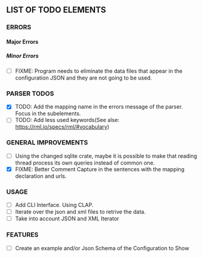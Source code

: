 ## LIST OF TODO ELEMENTS
### ERRORS
#### Major Errors

##### Minor Errors
- [ ] FIXME: Program needs to eliminate the data files that appear in the configuration JSON and they are not going to be used.

### PARSER TODOS
- [x] TODO: Add the mapping name in the errors message of the parser. Focus in the subelements.
- [ ] TODO: Add less used keywords(See alse: https://rml.io/specs/rml/#vocabulary)

### GENERAL IMPROVEMENTS
- [ ] Using the changed sqlite crate, maybe it is possible to make that reading thread process its own queries instead of common one.
- [x] FIXME: Better Comment Capture in the sentences with the mapping declaration and urls.

### USAGE
- [ ] Add CLI Interface. Using CLAP.
- [ ] Iterate over the json and xml files to retrive the data.
- [ ] Take into account JSON and XML Iterator 

### FEATURES
- [ ] Create an example and/or Json Schema of the Configuration to Show